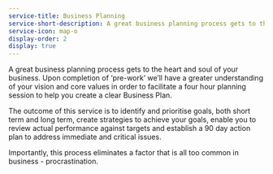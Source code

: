 ```yaml
---
service-title: Business Planning
service-short-description: A great business planning process gets to the heart and soul of your business.
service-icon: map-o
display-order: 2
display: true
---
```

A great business planning process gets to the heart and soul of your business.  Upon completion of ‘pre-work’ we’ll have a greater understanding of your vision and core values in order to facilitate a four hour planning session to help you create a clear Business Plan.

The outcome of this service is to identify and prioritise goals, both short term and long term, create strategies to achieve your goals, enable you to review actual performance against targets and establish a 90 day action plan to address immediate and critical issues.

Importantly, this process eliminates a factor that is all too common in business - procrastination.
